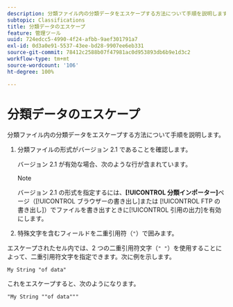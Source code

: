 ```yaml
---
description: 分類ファイル内の分類データをエスケープする方法について手順を説明します。
subtopic: Classifications
title: 分類データのエスケープ
feature: 管理ツール
uuid: 724edcc5-4990-4f24-afbb-9aef301791a7
exl-id: 0d3a0e91-5537-43ee-bd28-9907ee6eb331
source-git-commit: 78412c2588b07f47981ac0d953893db6b9e1d3c2
workflow-type: tm+mt
source-wordcount: '106'
ht-degree: 100%

---
```


# 分類データのエスケープ

分類ファイル内の分類データをエスケープする方法について手順を説明します。

<!--Meike, please check this page against orginal. It might be missing information. -->

1. 分類ファイルの形式がバージョン 2.1 であることを確認します。

   バージョン 2.1 が有効な場合、次のような行が含まれています。

   >[!NOTE]
   >
   >バージョン 2.1 の形式を指定するには、**[!UICONTROL 分類インポーター]**&#x200B;ページ（[!UICONTROL ブラウザーの書き出し]または [!UICONTROL FTP の書き出し]）でファイルを書き出すときに[!UICONTROL 引用の出力]を有効にします。

1. 特殊文字を含むフィールドを二重引用符（`"`）で囲みます。

エスケープされたセル内では、2 つの二重引用符文字（`" "`）を使用することによって、二重引用符文字を指定できます。次に例を示します。

```
My String "of data"
```

これをエスケープすると、次のようになります。

```
"My String ""of data"""
```
